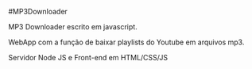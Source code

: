 #MP3Downloader

MP3 Downloader escrito em javascript.

WebApp com a função de baixar playlists do Youtube em arquivos mp3.

Servidor Node JS e Front-end em HTML/CSS/JS
